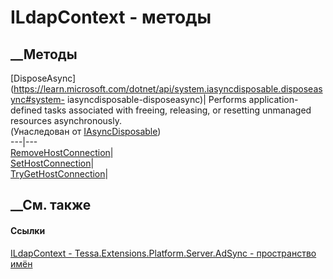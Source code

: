 # ILdapContext - методы
##  __Методы
[DisposeAsync](https://learn.microsoft.com/dotnet/api/system.iasyncdisposable.disposeasync#system-
iasyncdisposable-disposeasync)| Performs application-defined tasks associated
with freeing, releasing, or resetting unmanaged resources asynchronously.  
(Унаследован от
[IAsyncDisposable](https://learn.microsoft.com/dotnet/api/system.iasyncdisposable))  
---|---  
[RemoveHostConnection](M_Tessa_Extensions_Platform_Server_AdSync_ILdapContext_RemoveHostConnection.htm)|  
[SetHostConnection](M_Tessa_Extensions_Platform_Server_AdSync_ILdapContext_SetHostConnection.htm)|  
[TryGetHostConnection](M_Tessa_Extensions_Platform_Server_AdSync_ILdapContext_TryGetHostConnection.htm)|  
## __См. также
#### Ссылки
[ILdapContext - ](T_Tessa_Extensions_Platform_Server_AdSync_ILdapContext.htm)
[Tessa.Extensions.Platform.Server.AdSync - пространство
имён](N_Tessa_Extensions_Platform_Server_AdSync.htm)
